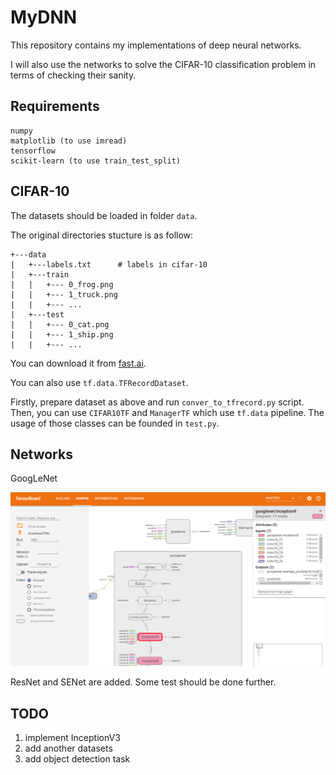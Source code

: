 # MyDNN

This repository contains my implementations of deep neural networks.

I will also use the networks to solve the CIFAR-10 classification problem in terms of checking their sanity.

## Requirements

```
numpy
matplotlib (to use imread)
tensorflow
scikit-learn (to use train_test_split)
```


## CIFAR-10

The datasets should be loaded in folder ```data```.

The original directories stucture is as follow:
```
+---data
|   +---labels.txt      # labels in cifar-10
|   +---train
|   |   +--- 0_frog.png
|   |   +--- 1_truck.png
|   |   +--- ...
|   +---test
|   |   +--- 0_cat.png
|   |   +--- 1_ship.png 
|   |   +--- ...
```

You can download it from [fast.ai](https://course.fast.ai/datasets).

You can also use ```tf.data.TFRecordDataset```.

Firstly, prepare dataset as above and run ```conver_to_tfrecord.py``` script. Then, you can use ```CIFAR10TF``` and ```ManagerTF``` which use ```tf.data``` pipeline. The usage of those classes can be founded in ```test.py```.

## Networks

GoogLeNet

![googlenet](tb_example.png)

ResNet and SENet are added. Some test should be done further.

## TODO

1. implement InceptionV3
3. add another datasets
4. add object detection task
